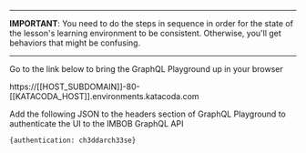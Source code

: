 ------

**IMPORTANT**: You need to do the steps in sequence in order for the state of the lesson's learning environment to be
consistent. Otherwise, you'll get behaviors that might be confusing.

------

Go to the link below to bring the GraphQL Playground up in your browser

https://[[HOST_SUBDOMAIN]]-80-[[KATACODA_HOST]].environments.katacoda.com

Add the following JSON to the headers section of GraphQL Playground to authenticate the UI to the
IMBOB GraphQL API

`{authentication: ch3ddarch33se}`